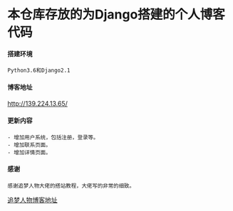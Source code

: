 # 本仓库存放的为Django搭建的个人博客代码

#### 搭建环境
    Python3.6和Django2.1
#### 博客地址
<http://139.224.13.65/>
#### 更新内容
    - 增加用户系统，包括注册，登录等。
    - 增加联系页面。
    - 增加详情页面。
#### 感谢
    感谢追梦人物大佬的搭站教程，大佬写的非常的细致。
 [追梦人物博客地址](https://www.zmrenwu.com/)
